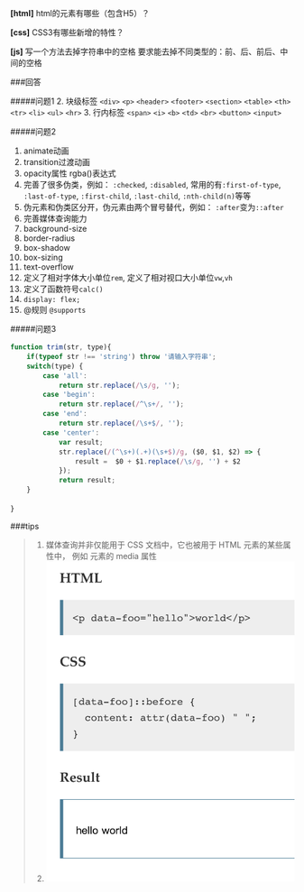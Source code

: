 **[html]** html的元素有哪些（包含H5）？

**[css]** CSS3有哪些新增的特性？

**[js]** 写一个方法去掉字符串中的空格 要求能去掉不同类型的：前、后、前后、中间的空格

###回答

#####问题1
2. 块级标签 `<div>` `<p>`  `<header>`  `<footer>`  `<section>` `<table>` `<th>` `<tr>` `<li>` `<ul>` `<hr>`
3. 行内标签 `<span>` `<i>`  `<b>`  `<td>` `<br>` `<button>` `<input>`

#####问题2
1. animate动画
2. transition过渡动画
3. opacity属性  rgba()表达式
4. 完善了很多伪类，例如： `:checked`, `:disabled`, 常用的有`:first-of-type`, `:last-of-type`, `:first-child`, `:last-child`, `:nth-child(n)`等等
5. 伪元素和伪类区分开，伪元素由两个冒号替代，例如： `:after`变为`::after`
6. 完善媒体查询能力
7. background-size
8. border-radius
9. box-shadow
10. box-sizing
11. text-overflow
10. 定义了相对字体大小单位`rem`, 定义了相对视口大小单位`vw`,`vh`
11. 定义了函数符号`calc()`
12. `display: flex;`
13. @规则 `@supports`

#####问题3
```javascript
function trim(str, type){
    if(typeof str !== 'string') throw '请输入字符串';
    switch(type) {
        case 'all':
            return str.replace(/\s/g, '');
        case 'begin':
            return str.replace(/^\s+/, '');
        case 'end':
            return str.replace(/\s+$/, '');
        case 'center':
            var result;
            str.replace(/(^\s+)(.+)(\s+$)/g, ($0, $1, $2) => {
                result =  $0 + $1.replace(/\s/g, '') + $2
            });
            return result;
    }
    
}

```

###tips
>1. 媒体查询并非仅能用于 CSS 文档中，它也被用于 HTML 元素的某些属性中， 例如 <link> 元素的 media 属性
>2. ![attr()函数符号的应用](../image/wechat-1.png)
